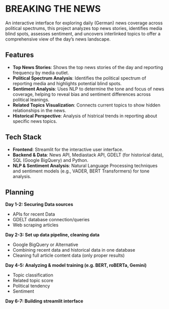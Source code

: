 # BREAKING THE NEWS

An interactive interface for exploring daily (German) news coverage across political spectrums, this project analyzes top news stories, identifies media blind spots, assesses sentiment, and uncovers interlinked topics to offer a comprehensive view of the day’s news landscape.

## Features
- **Top News Stories**: Shows the top news stories of the day and reporting frequency by media outlet.
- **Political Spectrum Analysis**: Identifies the political spectrum of reporting media and highlights potential blind spots.
- **Sentiment Analysis**: Uses NLP to determine the tone and focus of news coverage, helping to reveal bias and sentiment differences across political leanings.
- **Related Topics Visualization**: Connects current topics to show hidden relationships in the news.
- **Historical Perspective**: Analysis of histrical trends in reporting about specific news topics.
  
## Tech Stack
- **Frontend**: Streamlit for the interactive user interface.
- **Backend & Data**: News API, Mediastack API, GDELT (for historical data), SQL (Google BigQuery) and Python.
- **NLP & Sentiment Analysis**: Natural Language Processing techniques and sentiment models (e.g., VADER, BERT Transformers) for tone analysis.

## Planning
**Day 1-2: Securing Data sources**
- APIs for recent Data
- GDELT database connection/queries
- Web scraping articles

**Day 2-3: Set up data pipeline, cleaning data**
- Google BigQuery or Alternative
- Combining recent data and historical data in one database
- Cleaning full article content data (only proper results)

**Day 4-5: Analyzing & model training (e.g. BERT, roBERTa, Gemini)**
- Topic classification
- Related topic score
- Political tendency
- Sentiment

**Day 6-7: Building streamlit interface**
